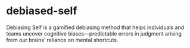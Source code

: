 # debiased-self
Debiasing Self is a gamified debiasing method that helps individuals and teams uncover cognitive biases—predictable errors in judgment arising from our brains’ reliance on mental shortcuts.
